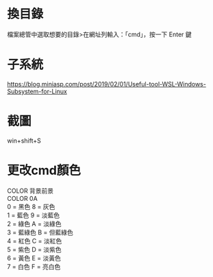 # 換目錄  
檔案總管中選取想要的目錄>在網址列輸入：「cmd」，按一下 Enter 鍵  

# 子系統  
https://blog.miniasp.com/post/2019/02/01/Useful-tool-WSL-Windows-Subsystem-for-Linux  

# 截圖  
win+shift+S  

# 更改cmd顏色  
COLOR 背景前景  
COLOR 0A  
    0 = 黑色        8 = 灰色  
    1 = 藍色        9 = 淡藍色  
    2 = 綠色        A = 淡綠色  
    3 = 藍綠色      B = 但藍綠色  
    4 = 紅色        C = 淡紅色  
    5 = 紫色        D = 淡紫色  
    6 = 黃色        E = 淡黃色  
    7 = 白色        F = 亮白色  
